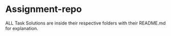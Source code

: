 # Assignment-repo

ALL Task Solutions are inside their respective folders with their README.md for explanation.
